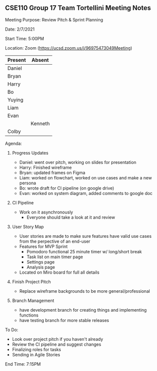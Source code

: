 ## CSE110 Group 17 Team Tortellini Meeting Notes

Meeting Purpose: Review Pitch & Sprint Planning

Date: 2/7/2021

Start Time: 5:00PM

Location: Zoom (https://ucsd.zoom.us/j/96975473049Meeting)

|  Present |  Absent  |
| -------- | -------- |
|  Daniel  |          |
|  Bryan   |          |         
|  Harry   |          |         
|  Bo      |          |         
|  Yuying  |          |         
|  Liam    |          |         
|  Evan    |          |         
|          |  Kenneth |         
|  Colby   |          |         

Agenda:
1. Progress Updates
   * Daniel: went over pitch, working on slides for presentation
   * Harry: Finished wireframe 
   * Bryan: updated frames on Figma
   * Liam: worked on flowchart, worked on use cases and make a new persona
   * Bo: wrote draft for CI pipeline (on google drive)
   * Evan: worked on system diagram, added comments to google doc
      
2. CI Pipeline
   * Work on it asynchronously
     * Everyone should take a look at it and review

3. User Story Map
   * User stories are made to make sure features have valid use cases from the perpective of an end-user
   * Features for MVP Sprint
     * Pomodoro functional 25 minute timer w/ long/short break
     * Task list on main timer page
     * Settings page
     * Analysis page
   * Located on Miro board for full all details
  
   
4. Finish Project Pitch
   * Replace wireframe backgrounds to be more general/professional
   
5. Branch Management
   * have development branch for creating things and implementing functions
   * have testing branch for more stable releases 

To Do:
- Look over project pitch if you haven't already
- Review the CI pipeline and suggest changes
- Finalizing roles for tasks
- Sending in Agile Stories

End Time: 7:15PM